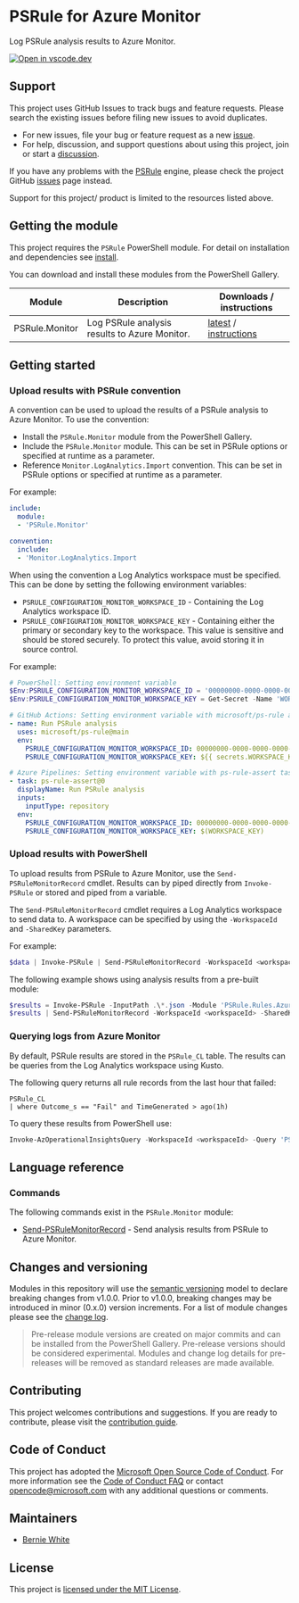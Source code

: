 # PSRule for Azure Monitor

Log PSRule analysis results to Azure Monitor.

[![Open in vscode.dev](https://img.shields.io/badge/Open%20in-vscode.dev-blue)][1]

  [1]: https://vscode.dev/github/microsoft/PSRule.Monitor

## Support

This project uses GitHub Issues to track bugs and feature requests.
Please search the existing issues before filing new issues to avoid duplicates.

- For new issues, file your bug or feature request as a new [issue].
- For help, discussion, and support questions about using this project, join or start a [discussion].

If you have any problems with the [PSRule][engine] engine, please check the project GitHub [issues](https://github.com/Microsoft/PSRule/issues) page instead.

Support for this project/ product is limited to the resources listed above.

## Getting the module

This project requires the `PSRule` PowerShell module.
For detail on installation and dependencies see [install].

You can download and install these modules from the PowerShell Gallery.

Module             | Description | Downloads / instructions
------             | ----------- | ------------------------
PSRule.Monitor     | Log PSRule analysis results to Azure Monitor. | [latest][module] / [instructions][install]

## Getting started

### Upload results with PSRule convention

A convention can be used to upload the results of a PSRule analysis to Azure Monitor.
To use the convention:

- Install the `PSRule.Monitor` module from the PowerShell Gallery.
- Include the `PSRule.Monitor` module.
  This can be set in PSRule options or specified at runtime as a parameter.
- Reference `Monitor.LogAnalytics.Import` convention.
  This can be set in PSRule options or specified at runtime as a parameter.

For example:

```yaml
include:
  module:
  - 'PSRule.Monitor'

convention:
  include:
  - 'Monitor.LogAnalytics.Import
```

When using the convention a Log Analytics workspace must be specified.
This can be done by setting the following environment variables:

- `PSRULE_CONFIGURATION_MONITOR_WORKSPACE_ID` - Containing the Log Analytics workspace ID.
- `PSRULE_CONFIGURATION_MONITOR_WORKSPACE_KEY` - Containing either the primary or secondary key to the workspace.
  This value is sensitive and should be stored securely.
  To protect this value, avoid storing it in source control.

For example:

```powershell
# PowerShell: Setting environment variable
$Env:PSRULE_CONFIGURATION_MONITOR_WORKSPACE_ID = '00000000-0000-0000-0000-000000000000'
$Env:PSRULE_CONFIGURATION_MONITOR_WORKSPACE_KEY = Get-Secret -Name 'WORKSPACE_KEY' -AsPlainText
```

```yaml
# GitHub Actions: Setting environment variable with microsoft/ps-rule action
- name: Run PSRule analysis
  uses: microsoft/ps-rule@main
  env:
    PSRULE_CONFIGURATION_MONITOR_WORKSPACE_ID: 00000000-0000-0000-0000-000000000000
    PSRULE_CONFIGURATION_MONITOR_WORKSPACE_KEY: ${{ secrets.WORKSPACE_KEY }}
```

```yaml
# Azure Pipelines: Setting environment variable with ps-rule-assert task
- task: ps-rule-assert@0
  displayName: Run PSRule analysis
  inputs:
    inputType: repository
  env:
    PSRULE_CONFIGURATION_MONITOR_WORKSPACE_ID: 00000000-0000-0000-0000-000000000000
    PSRULE_CONFIGURATION_MONITOR_WORKSPACE_KEY: $(WORKSPACE_KEY)
```

### Upload results with PowerShell

To upload results from PSRule to Azure Monitor, use the `Send-PSRuleMonitorRecord` cmdlet.
Results can by piped directly from `Invoke-PSRule` or stored and piped from a variable.

The `Send-PSRuleMonitorRecord` cmdlet requires a Log Analytics workspace to send data to.
A workspace can be specified by using the `-WorkspaceId` and `-SharedKey` parameters.

For example:

```powershell
$data | Invoke-PSRule | Send-PSRuleMonitorRecord -WorkspaceId <workspaceId> -SharedKey <primaryKey>;
```

The following example shows using analysis results from a pre-built module:

```powershell
$results = Invoke-PSRule -InputPath .\*.json -Module 'PSRule.Rules.Azure';
$results | Send-PSRuleMonitorRecord -WorkspaceId <workspaceId> -SharedKey <primaryKey>;
```

### Querying logs from Azure Monitor

By default, PSRule results are stored in the `PSRule_CL` table.
The results can be queries from the Log Analytics workspace using Kusto.

The following query returns all rule records from the last hour that failed:

```kusto
PSRule_CL
| where Outcome_s == "Fail" and TimeGenerated > ago(1h)
```

To query these results from PowerShell use:

```powershell
Invoke-AzOperationalInsightsQuery -WorkspaceId <workspaceId> -Query 'PSRule_CL | where Outcome_s == "Fail" and TimeGenerated > ago(1h)'
```

## Language reference

### Commands

The following commands exist in the `PSRule.Monitor` module:

- [Send-PSRuleMonitorRecord](docs/commands/PSRule.Monitor/en-US/Send-PSRuleMonitorRecord.md) - Send analysis results from PSRule to Azure Monitor.

## Changes and versioning

Modules in this repository will use the [semantic versioning](http://semver.org/) model to declare breaking changes from v1.0.0.
Prior to v1.0.0, breaking changes may be introduced in minor (0.x.0) version increments.
For a list of module changes please see the [change log](CHANGELOG.md).

> Pre-release module versions are created on major commits and can be installed from the PowerShell Gallery.
> Pre-release versions should be considered experimental.
> Modules and change log details for pre-releases will be removed as standard releases are made available.

## Contributing

This project welcomes contributions and suggestions.
If you are ready to contribute, please visit the [contribution guide](CONTRIBUTING.md).

## Code of Conduct

This project has adopted the [Microsoft Open Source Code of Conduct](https://opensource.microsoft.com/codeofconduct/).
For more information see the [Code of Conduct FAQ](https://opensource.microsoft.com/codeofconduct/faq/)
or contact [opencode@microsoft.com](mailto:opencode@microsoft.com) with any additional questions or comments.

## Maintainers

- [Bernie White](https://github.com/BernieWhite)

## License

This project is [licensed under the MIT License](LICENSE).

[install]: docs/scenarios/install-instructions.md
[ci-badge]: https://dev.azure.com/bewhite/PSRule.Monitor/_apis/build/status/PSRule.Monitor-CI?branchName=main
[module]: https://www.powershellgallery.com/packages/PSRule.Monitor
[engine]: https://github.com/Microsoft/PSRule
[issue]: https://github.com/Microsoft/PSRule.Monitor/issues
[discussion]: https://github.com/microsoft/PSRule.Monitor/discussions
